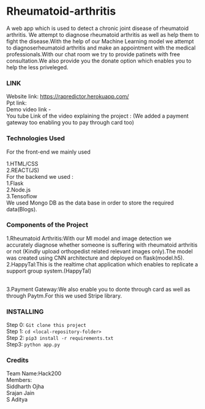 # Rheumatoid-arthritis

A web app which is used to detect a chronic joint disease of rheumatoid arthritis. We attempt to diagnose rheumatoid arthritis as well as help them to fight the disease.With the help of our Machine Learning model we attempt to diagnoserheumatoid arthritis and make an appointment with the medical professionals.With our chat room we try to provide patinets with free consultation.We also provide you the donate option which enables you to help the less priveleged.  
### LINK
Website link: https://rapredictor.herokuapp.com/ <br>
Ppt link: <br>
Demo video link -  <br>
You tube Link of the video explaining the project : (We added a payment gateway too enabling you to pay through card too)<br>
### Technologies Used
For the front-end we mainly used 

1.HTML/CSS<br>
2.REACT(JS)<br>
For the backend we used :<br>
1.Flask<br>
2.Node.js<br>
3.Tensoflow<br>
We used Mongo DB as the data base in order to store the required data(Blogs).
### Components of the Project
1.Rheumatoid Arthritis:With our Ml model and image detection we accurately diagnose whether someone is suffering with rheumatoid arthritis or not (Kindly upload orthopedist related relevant images only).The model was created using CNN architecture and deployed on flask(model.h5).<br>
2.HappyTal:This is the realtime chat application which enables to replicate a support group system.(HappyTal)<br>
<br>

3.Payment Gateway:We also enable you to donte through card as well as through Paytm.For this we used Stripe library.
### INSTALLING
Step 0: ```Git clone this project```<br>
Step 1: ```cd <local-repository-folder>``` <br>
Step 2: ```pip3 install -r requirements.txt```<br>
Step3: ```python app.py```<br>
### Credits
Team Name:Hack200<br>
Members:<br>
Siddharth Ojha <br>
Srajan Jain<br>
S Aditya<br>

